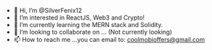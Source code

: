 - 👋 Hi, I’m @SilverFenix12
- 👀 I’m interested in ReactJS, Web3 and Crypto!
- 🌱 I’m currently learning the MERN stack and Solidity.
- 💞️ I’m looking to collaborate on ... (Not currently looking)
- 📫 How to reach me ...you can email to: coolmobioffers@gmail.com

<!---
SilverFenix12/SilverFenix12 is a ✨ special ✨ repository because its `README.md` (this file) appears on your GitHub profile.
You can click the Preview link to take a look at your changes.
--->
